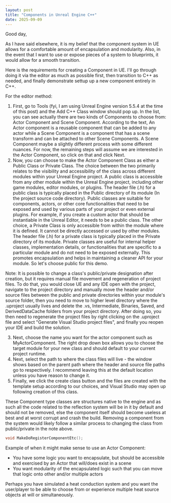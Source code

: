 ```yaml
---
layout: post
title: "Components in Unreal Engine C++"
date: 2025-09-09
---
```


Good day,

As I have said elsewhere, it is my belief that the component system in UE allows for a comfortable amount of encapsulation and modularity. Also, in the event that I want to use or expose pieces of a system to blueprints, it would allow for a smooth transition.

Here is the requirements for creating a Component in UE. I'll go through doing it via the editor as much as possible first, then transition to C++ as needed, and finally demonstrate settup up a new component entirely in C++.

For the editor method:
1. First, go to Tools (fyi, I am using Unreal Engine version 5.5.4 at the time of this post) and the Add C++ Class window should pop up. In the list, you can see actually there are two kinds of Components to choose from: Actor Component and Scene Component. According to the text, An Actor component is a reusable component that can be added to any actor while a Scene Component is a component that has a scene transform and can be attached to other Scene Components. A Scene Component maybe a slightly different process with some different nuances. For now, the remaining steps will assume we are interested in the Actor Component, so click on that and click Next. 
2. Now, you can choose to make the Actor Component Class as either a Public Class or Private Class. The choice between the two primarily relates to the visibility and accessibility of the class across different modules within your Unreal Engine project. A public class is accessible from any other module within the Unreal Engine project, including other game modules, editor modules, or plugins. The header file (.h) for a public class is typically placed in the Public directory of its module (In the project source code directory). Public classes are suitable for components, actors, or other core functionalities that need to be exposed and used by various parts of your project or even external plugins. For example, if you create a custom actor that should be instantiable in the Unreal Editor, it needs to be a public class. The other choice, a Private Class is only accessible from within the module where it is defined. It cannot be directly accessed or used by other modules. The header file (.h) for a private class is typically placed in the Private directory of its module. Private classes are useful for internal helper classes, implementation details, or functionalities that are specific to a particular module and do not need to be exposed externally. This promotes encapsulation and helps in maintaining a cleaner API for your module. So let's choose public for this demo.

Note: It is possible to change a class's public/private designation after creation, but it requires manual file movement and regeneration of project files. To do that, you would close UE and any IDE open with the project, navigate to the project directory and manually move the header and/or source files between the public and private directories within your module's source folder, then you need to move to higher level directory where the .uproject usually lives and delete the .vs, Intermediate, Binaries, Saved, and DerivedDataCache folders from your project directory. After doing so, you then need to regenerate the project files by right clicking on the .uproject file and select "Generate Visual Studio project files", and finally you reopen your IDE and build the solution.

3. Next, choose the name you want for the actor component such as MyActorComponent. The right drop down box allows you to choose the target module for your new class and should default to your current project runtime.
4. Next, select the path to where the class files will live - the window shows based on the parent path where the header and source file paths go to respectively. I recommend leaving this at the default location unless you have reason to change it.
5. Finally, we click the create class button and the files are created with the template setup according to our choices, and Visual Studio may open up following creation of this class.

These Component type classes are structures native to the engine and as such all the code related to the reflection system will be in it by default and should not be removed, else the component itself should become useless at best and at worst corrupt and crash the build. Removing a component from the system would likely follow a similar process to changing the class from public/private in the note above.

```cpp
void MakeDoRegisterComponentEtc();
```

Example of when it might make sense to use an Actor Component:
- You have some logic you want to encapsulate, but should be accessible and exercised by an Actor that will/does exist in a scene
- You want modularity of the encapsulated logic such that you can move that logic onto other and/or multiple actors

Perhaps you have simulated a heat conduction system and you want the user/player to be able to choose from or experience multiple heat source objects at will or simultaneously.